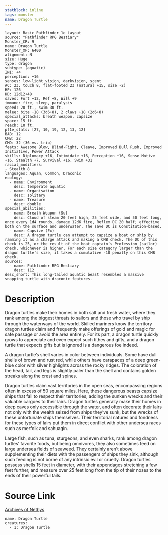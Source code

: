 ```yaml
---
statblock: inline
tags: monster
name: Dragon Turtle
---
```

```statblock
layout: Basic Pathfinder 1e Layout
source: "Pathfinder RPG Bestiary"
Monster_CR: 9
name: Dragon Turtle
Monster_XP: 6400
alignment: N
size: Huge
type: dragon
subtype: (aquatic)
INI: +4
perception: +16
senses: low-light vision, darkvision, scent
AC: 23, touch 8, flat-footed 23 (natural +15, size -2)
HP: 126
HD: 12d12+48
saves: Fort +12, Ref +8, Will +9
immune: fire, sleep, paralysis
speed: 20 ft., swim 30 ft.
melee: bite +18 (3d6+8), 2 claws +18 (2d6+8)
special_attacks: breath weapon, capsize
space: 15 ft.
reach: 10 ft.
pf1e_stats: [27, 10, 19, 12, 13, 12]
BAB: 12
CMB: 22
CMD: 32 (36 vs. trip)
feats: Awesome Blow, Blind-Fight, Cleave, Improved Bull Rush, Improved Initiative, Power Attack
skills: Diplomacy +16, Intimidate +16, Perception +16, Sense Motive +16, Stealth +7, Survival +16, Swim +31
racial_modifiers:
- Stealth 8
languages: Aquan, Common, Draconic
ecology:
  - name: Environment
    desc: temperate aquatic
  - name: Organisation
    desc: solitary
  - name: Treasure
    desc: double
special_abilities:
  - name: Breath Weapon (Su)
    desc: Cloud of steam 20 feet high, 25 feet wide, and 50 feet long, once every 1d4 rounds, damage 12d6 fire, Reflex DC 20 half; effective both on the surface and underwater. The save DC is Constitution-based.
  - name: Capsize (Ex)
    desc: A dragon turtle can attempt to capsize a boat or ship by ramming it as a charge attack and making a CMB check. The DC of this check is 25, or the result of the boat captain’s Profession (sailor) check, whichever is higher. For each size category larger than the dragon turtle’s size, it takes a cumulative -10 penalty on this CMB check.
sources:
  - name: Pathfinder RPG Bestiary
    desc: 112
desc_short: This long-tailed aquatic beast resembles a massive snapping turtle with draconic features.
```
# Description
Dragon turtles make their homes in both salt and fresh water, where they rank among the biggest threats to sailors and those who travel by ship through the waterways of the world. Skilled mariners know the territory dragon turtles claim and frequently make offerings of gold and magic for safe passage or avoid the area entirely. For its part, a dragon turtle quickly grows to appreciate and even expect such tithes and gifts, and a dragon turtle that expects gifts but is ignored is a dangerous foe indeed.

A dragon turtle’s shell varies in color between individuals. Some have dull shells of brown and rust red, while others have carapaces of a deep green-blue color with silver highlights across the rocky ridges. The coloration of the head, tail, and legs is slightly paler than the shell and contains golden streaks along the crest and spines.

Dragon turtles claim vast territories in the open seas, encompassing regions often in excess of 50 square miles. Here, these dangerous beasts capsize ships that fail to respect their territories, adding the sunken wrecks and their valuable cargoes to their lairs. Dragon turtles generally make their homes in deep caves only accessible through the water, and often decorate their lairs not only with the wealth seized from ships they’ve sunk, but the wrecks of these unfortunate ships themselves. Their territorial natures and fondness for these types of lairs put them in direct conflict with other undersea races such as merfolk and sahuagin.

Large fish, such as tuna, sturgeons, and even sharks, rank among dragon turtles’ favorite foods, but being omnivores, they also sometimes feed on large undersea fields of seaweed. They certainly aren’t above supplementing their diets with the passengers of ships they sink, although such feeding is not borne of any intrinsic evil or cruelty. Dragon turtles possess shells 15 feet in diameter, with their appendages stretching a few feet further, and measure over 25 feet long from the tip of their noses to the ends of their powerful tails.
# Source Link
[Archives of Nethys](https://aonprd.com/MonsterDisplay.aspx?ItemName=Dragon%20Turtle)
```encounter-table
name: Dragon Turtle
creatures:
  - 1: Dragon Turtle
```
